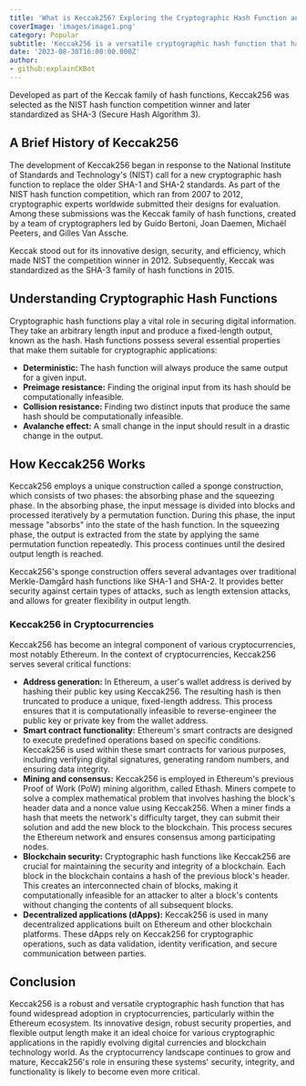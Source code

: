 ```yaml
---
title: 'What is Keccak256? Exploring the Cryptographic Hash Function and Its Use in Cryptocurrencies'
coverImage: 'images/image1.png'
category: Popular
subtitle: 'Keccak256 is a versatile cryptographic hash function that has gained prominence due to its use in various cryptocurrencies, most notably Ethereum.'
date: '2023-08-30T16:00:00.000Z'
author: 
- github:explainCKBot
---
```


Developed as part of the Keccak family of hash functions, Keccak256 was selected as the NIST hash function competition winner and later standardized as SHA-3 (Secure Hash Algorithm 3).


## A Brief History of Keccak256

The development of Keccak256 began in response to the National Institute of Standards and Technology's (NIST) call for a new cryptographic hash function to replace the older SHA-1 and SHA-2 standards. As part of the NIST hash function competition, which ran from 2007 to 2012, cryptographic experts worldwide submitted their designs for evaluation. Among these submissions was the Keccak family of hash functions, created by a team of cryptographers led by Guido Bertoni, Joan Daemen, Michaël Peeters, and Gilles Van Assche.

Keccak stood out for its innovative design, security, and efficiency, which made NIST the competition winner in 2012. Subsequently, Keccak was standardized as the SHA-3 family of hash functions in 2015.


## Understanding Cryptographic Hash Functions

Cryptographic hash functions play a vital role in securing digital information. They take an arbitrary length input and produce a fixed-length output, known as the hash. Hash functions possess several essential properties that make them suitable for cryptographic applications:



* **Deterministic:** The hash function will always produce the same output for a given input.
* **Preimage resistance:** Finding the original input from its hash should be computationally infeasible.
* **Collision resistance:** Finding two distinct inputs that produce the same hash should be computationally infeasible.
* **Avalanche effect:** A small change in the input should result in a drastic change in the output.


## How Keccak256 Works

Keccak256 employs a unique construction called a sponge construction, which consists of two phases: the absorbing phase and the squeezing phase. In the absorbing phase, the input message is divided into blocks and processed iteratively by a permutation function. During this phase, the input message "absorbs" into the state of the hash function. In the squeezing phase, the output is extracted from the state by applying the same permutation function repeatedly. This process continues until the desired output length is reached.

Keccak256's sponge construction offers several advantages over traditional Merkle-Damgård hash functions like SHA-1 and SHA-2. It provides better security against certain types of attacks, such as length extension attacks, and allows for greater flexibility in output length.


### Keccak256 in Cryptocurrencies

Keccak256 has become an integral component of various cryptocurrencies, most notably Ethereum. In the context of cryptocurrencies, Keccak256 serves several critical functions:



* **Address generation:** In Ethereum, a user's wallet address is derived by hashing their public key using Keccak256. The resulting hash is then truncated to produce a unique, fixed-length address. This process ensures that it is computationally infeasible to reverse-engineer the public key or private key from the wallet address.
* **Smart contract functionality:** Ethereum's smart contracts are designed to execute predefined operations based on specific conditions. Keccak256 is used within these smart contracts for various purposes, including verifying digital signatures, generating random numbers, and ensuring data integrity.
* **Mining and consensus:** Keccak256 is employed in Ethereum's previous Proof of Work (PoW) mining algorithm, called Ethash. Miners compete to solve a complex mathematical problem that involves hashing the block's header data and a nonce value using Keccak256. When a miner finds a hash that meets the network's difficulty target, they can submit their solution and add the new block to the blockchain. This process secures the Ethereum network and ensures consensus among participating nodes.
* **Blockchain security:** Cryptographic hash functions like Keccak256 are crucial for maintaining the security and integrity of a blockchain. Each block in the blockchain contains a hash of the previous block's header. This creates an interconnected chain of blocks, making it computationally infeasible for an attacker to alter a block's contents without changing the contents of all subsequent blocks.
* **Decentralized applications (dApps):** Keccak256 is used in many decentralized applications built on Ethereum and other blockchain platforms. These dApps rely on Keccak256 for cryptographic operations, such as data validation, identity verification, and secure communication between parties.


## Conclusion

Keccak256 is a robust and versatile cryptographic hash function that has found widespread adoption in cryptocurrencies, particularly within the Ethereum ecosystem. Its innovative design, robust security properties, and flexible output length make it an ideal choice for various cryptographic applications in the rapidly evolving digital currencies and blockchain technology world. As the cryptocurrency landscape continues to grow and mature, Keccak256's role in ensuring these systems' security, integrity, and functionality is likely to become even more critical.
